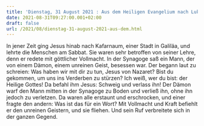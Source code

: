 ```yaml
---
title: 'Dienstag, 31 August 2021 : Aus dem Heiligen Evangelium nach Lukas - Lk 4,31-37.'
date: 2021-08-31T09:27:00.001+02:00
draft: false
url: /2021/08/dienstag-31-august-2021-aus-dem.html
---
```


In jener Zeit ging Jesus hinab nach Kafarnaum, einer Stadt in Galiläa, und lehrte die Menschen am Sabbat. Sie waren sehr betroffen von seiner Lehre, denn er redete mit göttlicher Vollmacht. In der Synagoge saß ein Mann, der von einem Dämon, einem unreinen Geist, besessen war. Der begann laut zu schreien: Was haben wir mit dir zu tun, Jesus von Nazaret? Bist du gekommen, um uns ins Verderben zu stürzen? Ich weiß, wer du bist: der Heilige Gottes! Da befahl ihm Jesus: Schweig und verlass ihn! Der Dämon warf den Mann mitten in der Synagoge zu Boden und verließ ihn, ohne ihn jedoch zu verletzen. Da waren alle erstaunt und erschrocken, und einer fragte den andern: Was ist das für ein Wort? Mit Vollmacht und Kraft befiehlt er den unreinen Geistern, und sie fliehen. Und sein Ruf verbreitete sich in der ganzen Gegend.